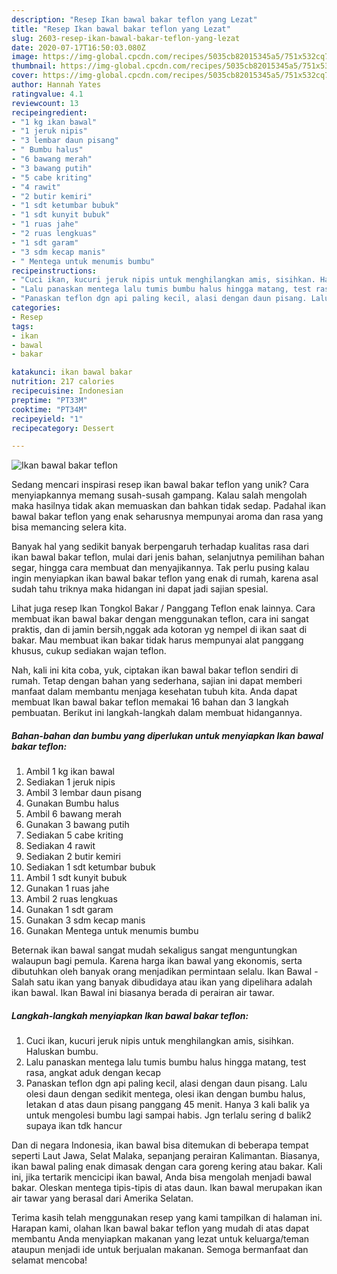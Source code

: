 ```yaml
---
description: "Resep Ikan bawal bakar teflon yang Lezat"
title: "Resep Ikan bawal bakar teflon yang Lezat"
slug: 2603-resep-ikan-bawal-bakar-teflon-yang-lezat
date: 2020-07-17T16:50:03.080Z
image: https://img-global.cpcdn.com/recipes/5035cb82015345a5/751x532cq70/ikan-bawal-bakar-teflon-foto-resep-utama.jpg
thumbnail: https://img-global.cpcdn.com/recipes/5035cb82015345a5/751x532cq70/ikan-bawal-bakar-teflon-foto-resep-utama.jpg
cover: https://img-global.cpcdn.com/recipes/5035cb82015345a5/751x532cq70/ikan-bawal-bakar-teflon-foto-resep-utama.jpg
author: Hannah Yates
ratingvalue: 4.1
reviewcount: 13
recipeingredient:
- "1 kg ikan bawal"
- "1 jeruk nipis"
- "3 lembar daun pisang"
- " Bumbu halus"
- "6 bawang merah"
- "3 bawang putih"
- "5 cabe kriting"
- "4 rawit"
- "2 butir kemiri"
- "1 sdt ketumbar bubuk"
- "1 sdt kunyit bubuk"
- "1 ruas jahe"
- "2 ruas lengkuas"
- "1 sdt garam"
- "3 sdm kecap manis"
- " Mentega untuk menumis bumbu"
recipeinstructions:
- "Cuci ikan, kucuri jeruk nipis untuk menghilangkan amis, sisihkan. Haluskan bumbu."
- "Lalu panaskan mentega lalu tumis bumbu halus hingga matang, test rasa, angkat aduk dengan kecap"
- "Panaskan teflon dgn api paling kecil, alasi dengan daun pisang. Lalu olesi daun dengan sedikit mentega, olesi ikan dengan bumbu halus, letakan d atas daun pisang panggang 45 menit. Hanya 3 kali balik ya untuk mengolesi bumbu lagi sampai habis. Jgn terlalu sering d balik2 supaya ikan tdk hancur"
categories:
- Resep
tags:
- ikan
- bawal
- bakar

katakunci: ikan bawal bakar 
nutrition: 217 calories
recipecuisine: Indonesian
preptime: "PT33M"
cooktime: "PT34M"
recipeyield: "1"
recipecategory: Dessert

---
```



![Ikan bawal bakar teflon](https://img-global.cpcdn.com/recipes/5035cb82015345a5/751x532cq70/ikan-bawal-bakar-teflon-foto-resep-utama.jpg)

Sedang mencari inspirasi resep ikan bawal bakar teflon yang unik? Cara menyiapkannya memang susah-susah gampang. Kalau salah mengolah maka hasilnya tidak akan memuaskan dan bahkan tidak sedap. Padahal ikan bawal bakar teflon yang enak seharusnya mempunyai aroma dan rasa yang bisa memancing selera kita.

Banyak hal yang sedikit banyak berpengaruh terhadap kualitas rasa dari ikan bawal bakar teflon, mulai dari jenis bahan, selanjutnya pemilihan bahan segar, hingga cara membuat dan menyajikannya. Tak perlu pusing kalau ingin menyiapkan ikan bawal bakar teflon yang enak di rumah, karena asal sudah tahu triknya maka hidangan ini dapat jadi sajian spesial.

Lihat juga resep Ikan Tongkol Bakar / Panggang Teflon enak lainnya. Cara membuat ikan bawal bakar dengan menggunakan teflon, cara ini sangat praktis, dan di jamin bersih,nggak ada kotoran yg nempel di ikan saat di bakar. Mau membuat ikan bakar tidak harus mempunyai alat panggang khusus, cukup sediakan wajan teflon.


Nah, kali ini kita coba, yuk, ciptakan ikan bawal bakar teflon sendiri di rumah. Tetap dengan bahan yang sederhana, sajian ini dapat memberi manfaat dalam membantu menjaga kesehatan tubuh kita. Anda dapat membuat Ikan bawal bakar teflon memakai 16 bahan dan 3 langkah pembuatan. Berikut ini langkah-langkah dalam membuat hidangannya.

<!--inarticleads1-->

##### Bahan-bahan dan bumbu yang diperlukan untuk menyiapkan Ikan bawal bakar teflon:

1. Ambil 1 kg ikan bawal
1. Sediakan 1 jeruk nipis
1. Ambil 3 lembar daun pisang
1. Gunakan  Bumbu halus
1. Ambil 6 bawang merah
1. Gunakan 3 bawang putih
1. Sediakan 5 cabe kriting
1. Sediakan 4 rawit
1. Sediakan 2 butir kemiri
1. Sediakan 1 sdt ketumbar bubuk
1. Ambil 1 sdt kunyit bubuk
1. Gunakan 1 ruas jahe
1. Ambil 2 ruas lengkuas
1. Gunakan 1 sdt garam
1. Gunakan 3 sdm kecap manis
1. Gunakan  Mentega untuk menumis bumbu


Beternak ikan bawal sangat mudah sekaligus sangat menguntungkan walaupun bagi pemula. Karena harga ikan bawal yang ekonomis, serta dibutuhkan oleh banyak orang menjadikan permintaan selalu. Ikan Bawal - Salah satu ikan yang banyak dibudidaya atau ikan yang dipelihara adalah ikan bawal. Ikan Bawal ini biasanya berada di perairan air tawar. 

<!--inarticleads2-->

##### Langkah-langkah menyiapkan Ikan bawal bakar teflon:

1. Cuci ikan, kucuri jeruk nipis untuk menghilangkan amis, sisihkan. Haluskan bumbu.
1. Lalu panaskan mentega lalu tumis bumbu halus hingga matang, test rasa, angkat aduk dengan kecap
1. Panaskan teflon dgn api paling kecil, alasi dengan daun pisang. Lalu olesi daun dengan sedikit mentega, olesi ikan dengan bumbu halus, letakan d atas daun pisang panggang 45 menit. Hanya 3 kali balik ya untuk mengolesi bumbu lagi sampai habis. Jgn terlalu sering d balik2 supaya ikan tdk hancur


Dan di negara Indonesia, ikan bawal bisa ditemukan di beberapa tempat seperti Laut Jawa, Selat Malaka, sepanjang perairan Kalimantan. Biasanya, ikan bawal paling enak dimasak dengan cara goreng kering atau bakar. Kali ini, jika tertarik mencicipi ikan bawal, Anda bisa mengolah menjadi bawal bakar. Oleskan mentega tipis-tipis di atas daun. Ikan bawal merupakan ikan air tawar yang berasal dari Amerika Selatan. 

Terima kasih telah menggunakan resep yang kami tampilkan di halaman ini. Harapan kami, olahan Ikan bawal bakar teflon yang mudah di atas dapat membantu Anda menyiapkan makanan yang lezat untuk keluarga/teman ataupun menjadi ide untuk berjualan makanan. Semoga bermanfaat dan selamat mencoba!
